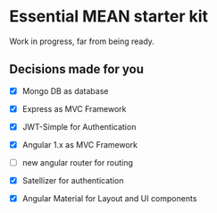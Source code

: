 # Essential MEAN starter kit

Work in progress, far from being ready.

## Decisions made for you

- [x] Mongo DB as database
- [x] Express as MVC Framework
- [x] JWT-Simple for Authentication

- [x] Angular 1.x as MVC Framework
- [ ] new angular router for routing
- [x] Satellizer for authentication
- [x] Angular Material for Layout and UI components
